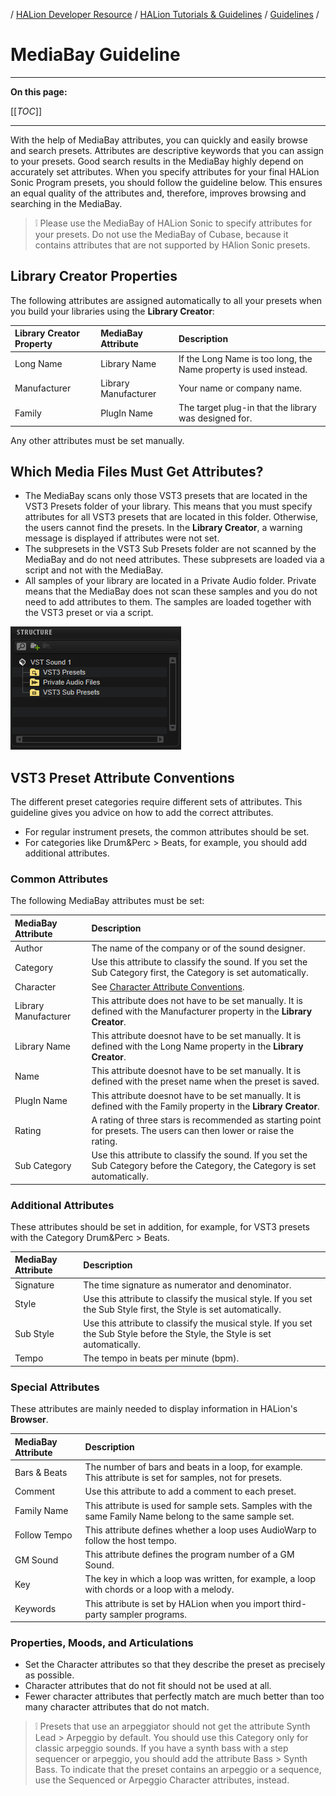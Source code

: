 / [HALion Developer Resource](../../HALion-Developer-Resource.md) / [HALion Tutorials & Guidelines](./HALion-Tutorials-Guidelines.md) / [Guidelines](./Guidelines.md) /

# MediaBay Guideline

---

**On this page:**

[[_TOC_]]

---

With the help of MediaBay attributes, you can quickly and easily browse and search presets. Attributes are descriptive keywords that you can assign to your presets. Good search results in the MediaBay highly depend on accurately set attributes. When you specify attributes for your final HALion Sonic Program presets, you should follow the guideline below. This ensures an equal quality of the attributes and, therefore, improves browsing and searching in the MediaBay.

>&#10069; Please use the MediaBay of HALion Sonic to specify attributes for your presets. Do not use the MediaBay of Cubase, because it contains attributes that are not supported by HAlion Sonic presets.

## Library Creator Properties

The following attributes are assigned automatically to all your presets when you build your libraries using the **Library Creator**:

|Library Creator Property|MediaBay Attribute|Description|
|:-|:-|:-|
|Long Name|Library Name|If the Long Name is too long, the Name property is used instead.|
|Manufacturer|Library Manufacturer|Your name or company name.|
|Family|PlugIn Name|The target plug-in that the library was designed for.|

Any other attributes must be set manually.

## Which Media Files Must Get Attributes?

* The MediaBay scans only those VST3 presets that are located in the VST3 Presets folder of your library. This means that you must specify attributes for all VST3 presets that are located in this folder. Otherwise, the users cannot find the presets. In the **Library Creator**, a warning message is displayed if attributes were not set.
* The subpresets in the VST3 Sub Presets folder are not scanned by the MediaBay and do not need attributes. These subpresets are loaded via a script and not with the MediaBay.
* All samples of your library are located in a Private Audio folder. Private means that the MediaBay does not scan these samples and you do not need to add attributes to them. The samples are loaded together with the VST3 preset or via a script.

![Library Creator Structure](../images/Library-Creator-Structure.png)

## VST3 Preset Attribute Conventions

The different preset categories require different sets of attributes. This guideline gives you advice on how to add the correct attributes.

* For regular instrument presets, the common attributes should be set.
* For categories like Drum&Perc > Beats, for example, you should add additional attributes.

### Common Attributes

The following MediaBay attributes must be set:

|MediaBay Attribute|Description|
|:-|:-|
|Author|The name of the company or of the sound designer.|
|Category|Use this attribute to classify the sound. If you set the Sub Category first, the Category is set automatically.|
|Character|See [Character Attribute Conventions](#character-attribute-conventions).|
|Library Manufacturer|This attribute does not have to be set manually. It is defined with the Manufacturer property in the **Library Creator**.|
|Library Name|This attribute doesnot have to be set manually. It is defined with the Long Name property in the **Library Creator**.|
|Name|This attribute doesnot have to be set manually. It is defined with the preset name when the preset is saved.|
|PlugIn Name|This attribute doesnot have to be set manually. It is defined with the Family property in the **Library Creator**.|
|Rating|A rating of three stars is recommended as starting point for presets. The users can then lower or raise the rating.|
|Sub Category|Use this attribute to classify the sound. If you set the Sub Category before the Category, the Category is set automatically.|

### Additional Attributes

These attributes should be set in addition, for example, for VST3 presets with the Category Drum&Perc > Beats.

|MediaBay Attribute|Description|
|:-|:-|
|Signature|The time signature as numerator and denominator.|
|Style|Use this attribute to classify the musical style. If you set the Sub Style first, the Style is set automatically.|
|Sub Style|Use this attribute to classify the musical style. If you set the Sub Style before the Style, the Style is set automatically.|
|Tempo|The tempo in beats per minute (bpm).|

### Special Attributes

These attributes are mainly needed to display information in HALion's **Browser**.

|MediaBay Attribute|Description|
|:-|:-|
|Bars & Beats|The number of bars and beats in a loop, for example. This attribute is set for samples, not for presets.|
|Comment|Use this attribute to add a comment to each preset.|
|Family Name|This attribute is used for sample sets. Samples with the same Family Name belong to the same sample set.|
|Follow Tempo|This attribute defines whether a loop uses AudioWarp to follow the host tempo.|
|GM Sound|This attribute defines the program number of a GM Sound.|
|Key|The key in which a loop was written, for example, a loop with chords or a loop with a melody.|
|Keywords|This attribute is set by HALion when you import third-party sampler programs.|

### Properties, Moods, and Articulations

* Set the Character attributes so that they describe the preset as precisely as possible.
* Character attributes that do not fit should not be used at all.
* Fewer character attributes that perfectly match are much better than too many character attributes that do not match.

>&#10069; Presets that use an arpeggiator should not get the attribute Synth Lead > Arpeggio by default. You should use this Category only for classic arpeggio sounds. If you have a synth bass with a step sequencer or arpeggio, you should add the attribute Bass > Synth Bass. To indicate that the preset contains an arpeggio or a sequence, use the Sequenced or Arpeggio Character attributes, instead.